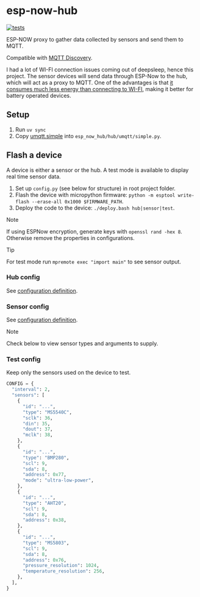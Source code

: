# esp-now-hub

[![tests](https://github.com/gpajot/esp-now-hub/actions/workflows/test.yml/badge.svg?branch=main&event=push)](https://github.com/gpajot/esp-now-hub/actions/workflows/test.yml?query=branch%3Amain+event%3Apush)

ESP-NOW proxy to gather data collected by sensors and send them to MQTT.

Compatible with [MQTT Discovery](https://www.home-assistant.io/integrations/mqtt/#mqtt-discovery).

I had a lot of WI-FI connection issues coming out of deepsleep, hence this project.
The sensor devices will send data through ESP-Now to the hub, which will act as a proxy to MQTT.
One of the advantages is that [it consumes much less energy than connecting to WI-FI](https://github.com/glenn20/upy-esp32-experiments), making it better for battery operated devices.

## Setup
1. Run `uv sync`
2. Copy [umqtt.simple](https://github.com/micropython/micropython-lib/blob/master/micropython/umqtt.simple/umqtt/simple.py) into `esp_now_hub/hub/umqtt/simple.py`.

## Flash a device
A device is either a sensor or the hub. A test mode is available to display real time sensor data.

1. Set up `config.py` (see below for structure) in root project folder.
2. Flash the device with micropython firmware: `python -m esptool write-flash --erase-all 0x1000 $FIRMWARE_PATH`. 
3. Deploy the code to the device: `./deploy.bash hub|sensor|test`. 

> [!NOTE]
> If using ESPNow encryption, generate keys with `openssl rand -hex 8`.
> Otherwise remove the properties in configurations.

> [!TIP]
> For test mode run `mpremote exec "import main"` to see sensor output.

### Hub config

See [configuration definition](esp_now_hub/hub/config.py).

### Sensor config

See [configuration definition](esp_now_hub/sensors/config.py).

> [!NOTE]
> Check below to view sensor types and arguments to supply.

### Test config

Keep only the sensors used on the device to test.

```python
CONFIG = {
  "interval": 2,
  "sensors": [
    {
      "id": "...",
      "type": "MS5540C",
      "sclk": 36,
      "din": 35,
      "dout": 37,
      "mclk": 38,
    },
    {
      "id": "...",
      "type": "BMP280",
      "scl": 9,
      "sda": 8,
      "address": 0x77,
      "mode": "ultra-low-power",
    },
    {
      "id": "...",
      "type": "AHT20",
      "scl": 9,
      "sda": 8,
      "address": 0x38,
    },
    {
      "id": "...",
      "type": "MS5803",
      "scl": 9,
      "sda": 8,
      "address": 0x76,
      "pressure_resolution": 1024,
      "temperature_resolution": 256,
    },
  ],
}
```


